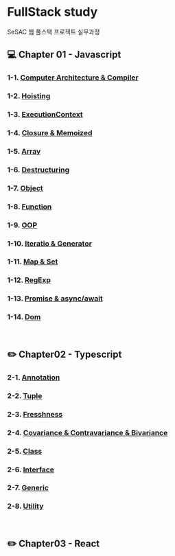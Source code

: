 # FullStack study

SeSAC 웹 풀스택 프로젝트 실무과정

## :computer: Chapter 01 - Javascript

### 1-1. [Computer Architecture & Compiler](https://github.com/hoinlee-moi/fullstack5/blob/main/trythis/Computer_Architecture/README.md)

### 1-2. [Hoisting](https://github.com/hoinlee-moi/fullstack5/blob/main/trythis/Hoisting/README.md)

### 1-3. [ExecutionContext](https://github.com/hoinlee-moi/fullstack5/blob/main/trythis/ExecutionContext/README.md)

### 1-4. [Closure & Memoized](https://github.com/hoinlee-moi/fullstack5/blob/main/trythis/Closure/README.md)

### 1-5. [Array](https://github.com/hoinlee-moi/fullstack5/blob/main/trythis/Array/README.md)

### 1-6. [Destructuring]()

### 1-7. [Object]()

### 1-8. [Function]()

### 1-9. [OOP]()

### 1-10. [Iteratio & Generator]()

### 1-11. [Map & Set]()

### 1-12. [RegExp]()

### 1-13. [Promise & async/await]()

### 1-14. [Dom]()

<br>

## :pencil2: Chapter02 - Typescript

### 2-1. [Annotation]()

### 2-2. [Tuple]()

### 2-3. [Fresshness]()

### 2-4. [Covariance & Contravariance & Bivariance]()

### 2-5. [Class]()

### 2-6. [Interface]()

### 2-7. [Generic]()

### 2-8. [Utility]()

<br>

## :pencil2: Chapter03 - React
